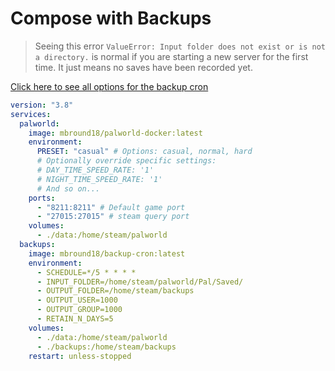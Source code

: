 # Compose with Backups

> Seeing this error `ValueError: Input folder does not exist or is not a directory.` is normal if you are starting a new server for the first time.
> It just means no saves have been recorded yet.

[Click here to see all options for the backup cron](https://github.com/mbround18/backup-docker)

```yaml
version: "3.8"
services:
  palworld:
    image: mbround18/palworld-docker:latest
    environment:
      PRESET: "casual" # Options: casual, normal, hard
      # Optionally override specific settings:
      # DAY_TIME_SPEED_RATE: '1'
      # NIGHT_TIME_SPEED_RATE: '1'
      # And so on...
    ports:
      - "8211:8211" # Default game port
      - "27015:27015" # steam query port
    volumes:
      - ./data:/home/steam/palworld
  backups:
    image: mbround18/backup-cron:latest
    environment:
      - SCHEDULE=*/5 * * * *
      - INPUT_FOLDER=/home/steam/palworld/Pal/Saved/
      - OUTPUT_FOLDER=/home/steam/backups
      - OUTPUT_USER=1000
      - OUTPUT_GROUP=1000
      - RETAIN_N_DAYS=5
    volumes:
      - ./data:/home/steam/palworld
      - ./backups:/home/steam/backups
    restart: unless-stopped
```
